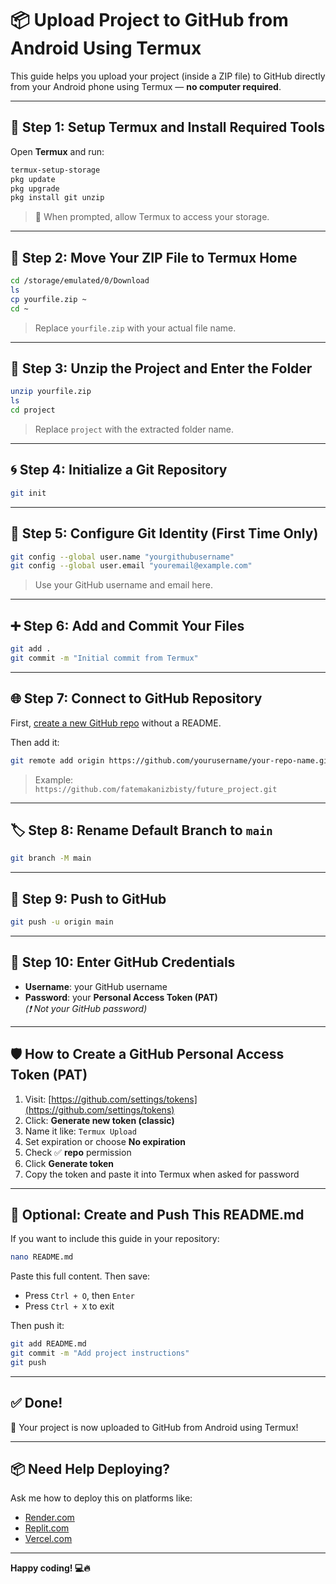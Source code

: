 # 📦 Upload Project to GitHub from Android Using Termux

This guide helps you upload your project (inside a ZIP file) to GitHub directly from your Android phone using Termux — **no computer required**.

---

## 🔧 Step 1: Setup Termux and Install Required Tools

Open **Termux** and run:

```bash
termux-setup-storage
pkg update
pkg upgrade
pkg install git unzip
```

> 📌 When prompted, allow Termux to access your storage.

---

## 📁 Step 2: Move Your ZIP File to Termux Home

```bash
cd /storage/emulated/0/Download
ls
cp yourfile.zip ~
cd ~
```

> Replace `yourfile.zip` with your actual file name.

---

## 📂 Step 3: Unzip the Project and Enter the Folder

```bash
unzip yourfile.zip
ls
cd project
```

> Replace `project` with the extracted folder name.

---

## 🌀 Step 4: Initialize a Git Repository

```bash
git init
```

---

## 👤 Step 5: Configure Git Identity (First Time Only)

```bash
git config --global user.name "yourgithubusername"
git config --global user.email "youremail@example.com"
```

> Use your GitHub username and email here.

---

## ➕ Step 6: Add and Commit Your Files

```bash
git add .
git commit -m "Initial commit from Termux"
```

---

## 🌐 Step 7: Connect to GitHub Repository

First, [create a new GitHub repo](https://github.com/new) without a README.

Then add it:

```bash
git remote add origin https://github.com/yourusername/your-repo-name.git
```

> Example:  
> `https://github.com/fatemakanizbisty/future_project.git`

---

## 🏷️ Step 8: Rename Default Branch to `main`

```bash
git branch -M main
```

---

## 🚀 Step 9: Push to GitHub

```bash
git push -u origin main
```

---

## 🔐 Step 10: Enter GitHub Credentials

- **Username**: your GitHub username  
- **Password**: your **Personal Access Token (PAT)**  
  _(❗ Not your GitHub password)_

---

## 🛡️ How to Create a GitHub Personal Access Token (PAT)

1. Visit: [https://github.com/settings/tokens](https://github.com/settings/tokens)
2. Click: **Generate new token (classic)**
3. Name it like: `Termux Upload`
4. Set expiration or choose **No expiration**
5. Check ✅ **repo** permission
6. Click **Generate token**
7. Copy the token and paste it into Termux when asked for password

---

## 📝 Optional: Create and Push This README.md

If you want to include this guide in your repository:

```bash
nano README.md
```

Paste this full content. Then save:

- Press `Ctrl + O`, then `Enter`
- Press `Ctrl + X` to exit

Then push it:

```bash
git add README.md
git commit -m "Add project instructions"
git push
```

---

## ✅ Done!

🎉 Your project is now uploaded to GitHub from Android using Termux!

---

## 📦 Need Help Deploying?

Ask me how to deploy this on platforms like:

- [Render.com](https://render.com)
- [Replit.com](https://replit.com)
- [Vercel.com](https://vercel.com)

---

**Happy coding! 💻🔥**
